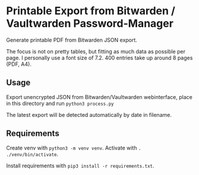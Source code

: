 # Printable Export from Bitwarden / Vaultwarden Password-Manager
Generate printable PDF from Bitwarden JSON export.

The focus is not on pretty tables, but fitting as much data as possible per page. I personally use a font size of 7.2. 400 entries take up around 8 pages (PDF, A4).


## Usage
Export unencrypted JSON from Bitwarden/Vaultwarden webinterface, place in this directory and run `python3 process.py`

The latest export will be detected automatically by date in filename.


## Requirements
Create venv with `python3 -m venv venv`. Activate with `. ./venv/bin/activate`.

Install requirements with `pip3 install -r requirements.txt`.
